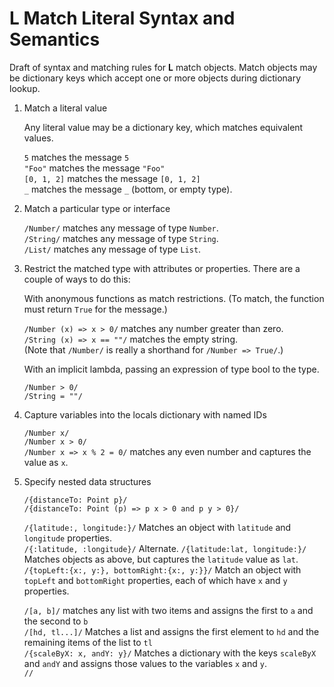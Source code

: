 # __L__ Match Literal Syntax and Semantics

Draft of syntax and matching rules for __L__ match objects. Match objects may be dictionary keys which accept one or more objects during dictionary lookup.

1. Match a literal value

    Any literal value may be a dictionary key, which matches equivalent values.

    `5` matches the message `5`  
    `"Foo"` matches the message `"Foo"`  
    `[0, 1, 2]` matches the message `[0, 1, 2]`  
    `_` matches the message `_` (bottom, or empty type).  

2. Match a particular type or interface

    `/Number/` matches any message of type `Number`.  
    `/String/` matches any message of type `String`.  
    `/List/` matches any message of type `List`.

3. Restrict the matched type with attributes or properties. There are a couple of ways to do this:

    With anonymous functions as match restrictions. (To match, the function must return `True` for the message.)

    `/Number (x) => x > 0/` matches any number greater than zero.  
    `/String (x) => x == ""/` matches the empty string.  
    (Note that `/Number/` is really a shorthand for `/Number => True/`.)  

    With an implicit lambda, passing an expression of type bool to the type.

    `/Number > 0/`  
    `/String = ""/`  

4. Capture variables into the locals dictionary with named IDs

    `/Number x/`  
    `/Number x > 0/`  
    `/Number x => x % 2 = 0/` matches any even number and captures the value as `x`.

5. Specify nested data structures

    `/{distanceTo: Point p}/`  
    `/{distanceTo: Point (p) => p x > 0 and p y > 0}/`  

    `/{latitude:, longitude:}/` Matches an object with `latitude` and `longitude` properties.  
    `/{:latitude, :longitude}/` Alternate.
		`/{latitude:lat, longitude:}/` Matches objects as above, but captures the `latitude` value as `lat`.  
    `/{topLeft:{x:, y:}, bottomRight:{x:, y:}}/` Match an object with `topLeft` and `bottomRight` properties, each of which have `x` and `y` properties.
    
    `/[a, b]/` matches any list with two items and assigns the first to `a` and the second to `b`  
    `/[hd, tl...]/` Matches a list and assigns the first element to `hd` and the remaining items of the list to `tl`  
    `/{scaleByX: x, andY: y}/` Matches a dictionary with the keys `scaleByX` and `andY` and assigns those values to the variables `x` and `y`.  
    `//`

